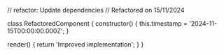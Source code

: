 // refactor: Update dependencies
// Refactored on 15/11/2024

class RefactoredComponent {
  constructor() {
    this.timestamp = '2024-11-15T00:00:00.000Z';
  }

  render() {
    return 'Improved implementation';
  }
}